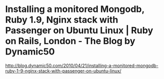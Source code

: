 <!--
id: 4526232694
link: http://kevinisom.info/post/4526232694/installing-a-monitored-mongodb-ruby-1-9-nginx-stack
slug: installing-a-monitored-mongodb-ruby-1-9-nginx-stack
date: Tue Apr 12 2011 06:12:01 GMT+1200 (NZST)
raw: {"blog_name":"kevinisom","id":4526232694,"post_url":"http://kevinisom.info/post/4526232694/installing-a-monitored-mongodb-ruby-1-9-nginx-stack","slug":"installing-a-monitored-mongodb-ruby-1-9-nginx-stack","type":"link","date":"2011-04-11 18:12:01 GMT","timestamp":1302545521,"state":"published","format":"html","reblog_key":"OIDzxHmH","tags":[],"short_url":"http://tmblr.co/Zw68Yy4DoDHs","highlighted":[],"feed_item":"http://blog.dynamic50.com/2010/04/21/installing-a-monitored-mongodb-ruby-1-9-nginx-stack-with-passenger-on-ubuntu-linux/","from_feed_id":"650234","note_count":0,"title":"Installing a monitored Mongodb, Ruby 1.9, Nginx stack with Passenger on Ubuntu Linux | Ruby on Rails, London - The Blog by Dynamic50","url":"http://blog.dynamic50.com/2010/04/21/installing-a-monitored-mongodb-ruby-1-9-nginx-stack-with-passenger-on-ubuntu-linux/","description":""}
publish: 2011-04-012
tags: 
title: Installing a monitored Mongodb, Ruby 1.9, Nginx stack with Passenger on Ubuntu Linux | Ruby on Rails, London - The Blog by Dynamic50
-->


Installing a monitored Mongodb, Ruby 1.9, Nginx stack with Passenger on Ubuntu Linux | Ruby on Rails, London - The Blog by Dynamic50
====================================================================================================================================

<http://blog.dynamic50.com/2010/04/21/installing-a-monitored-mongodb-ruby-1-9-nginx-stack-with-passenger-on-ubuntu-linux/>


